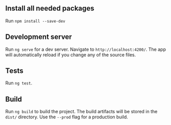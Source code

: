 ## Install all needed packages
Run `npm install --save-dev`

## Development server
Run `ng serve` for a dev server. Navigate to `http://localhost:4200/`. The app will automatically reload if you change any of the source files.

## Tests
Run `ng test`.

## Build
Run `ng build` to build the project. The build artifacts will be stored in the `dist/` directory. Use the `--prod` flag for a production build.
